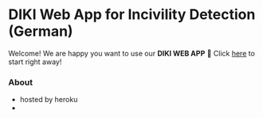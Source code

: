 # DIKI Web App for Incivility Detection (German)

Welcome! We are happy you want to use our **DIKI WEB APP** 💞 Click [here]("https://diki-web-app.herokuapp.com") to start right away! 

### About

- hosted by heroku
- 
